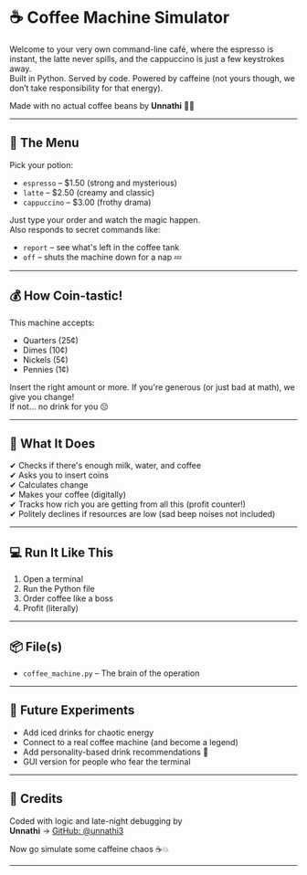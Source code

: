 # ☕ Coffee Machine Simulator

Welcome to your very own command-line café, where the espresso is instant, the latte never spills, and the cappuccino is just a few keystrokes away.  
Built in Python. Served by code. Powered by caffeine (not yours though, we don’t take responsibility for that energy).

Made with no actual coffee beans by **Unnathi** 👩‍💻

---

## 🧾 The Menu

Pick your potion:
- `espresso` – $1.50 (strong and mysterious)
- `latte` – $2.50 (creamy and classic)
- `cappuccino` – $3.00 (frothy drama)

Just type your order and watch the magic happen.  
Also responds to secret commands like:
- `report` – see what's left in the coffee tank
- `off` – shuts the machine down for a nap 💤

---

## 💰 How Coin-tastic!

This machine accepts:
- Quarters (25¢)
- Dimes (10¢)
- Nickels (5¢)
- Pennies (1¢)

Insert the right amount or more. If you're generous (or just bad at math), we give you change!  
If not… no drink for you 😔

---

## 🧠 What It Does

✔ Checks if there's enough milk, water, and coffee  
✔ Asks you to insert coins  
✔ Calculates change  
✔ Makes your coffee (digitally)  
✔ Tracks how rich you are getting from all this (profit counter!)  
✔ Politely declines if resources are low (sad beep noises not included)

---

## 💻 Run It Like This

1. Open a terminal  
2. Run the Python file  
3. Order coffee like a boss  
4. Profit (literally)

---

## 📦 File(s)

- `coffee_machine.py` – The brain of the operation

---

## 🧪 Future Experiments

- Add iced drinks for chaotic energy  
- Connect to a real coffee machine (and become a legend)  
- Add personality-based drink recommendations 🤯  
- GUI version for people who fear the terminal

---

## 🧋 Credits

Coded with logic and late-night debugging by  
**Unnathi** → [GitHub: @unnathi3](https://github.com/unnathi3)

Now go simulate some caffeine chaos ☕💥

---
